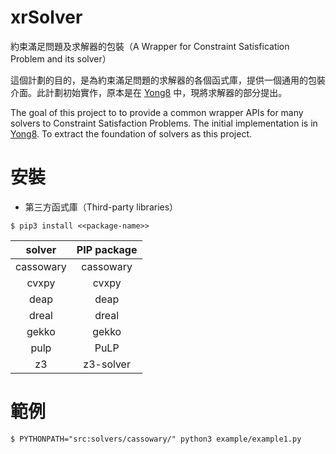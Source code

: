 # xrSolver
約束滿足問題及求解器的包裝（A Wrapper for Constraint Satisfication Problem and its solver）

這個計劃的目的，是為約束滿足問題的求解器的各個函式庫，提供一個通用的包裝介面。此計劃初始實作，原本是在 [Yong8](https://github.com/xrloong/Yong8) 中，現將求解器的部分提出。

The goal of this project to to provide a common wrapper APIs for many solvers to Constraint Satisfaction Problems. The initial implementation is in [Yong8](https://github.com/xrloong/Yong8). To extract the foundation of solvers as this project.

安裝
====

* 第三方函式庫（Third-party libraries）
```console
$ pip3 install <<package-name>>
```

|   solver  | PIP package |
| :-------: | :---------: |
| cassowary |  cassowary  |
|   cvxpy   |    cvxpy    |
|    deap   |     deap    |
|   dreal   |    dreal    |
|   gekko   |    gekko    |
|    pulp   |    PuLP     |
|     z3    |  z3-solver  |

範例
===

```console
$ PYTHONPATH="src:solvers/cassowary/" python3 example/example1.py
```

